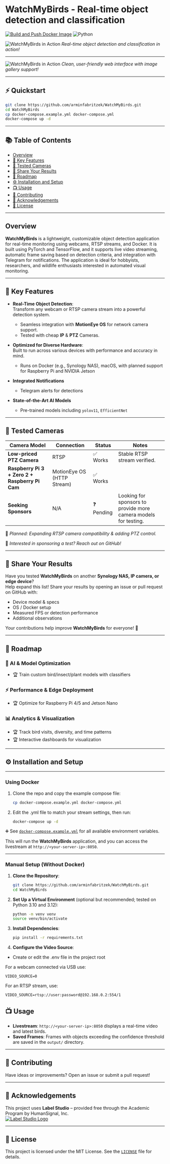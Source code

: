 # WatchMyBirds - Real-time object detection and classification

[![Build and Push Docker Image](https://github.com/arminfabritzek/WatchMyBirds/actions/workflows/docker.yml/badge.svg)](https://github.com/arminfabritzek/WatchMyBirds/actions/workflows/docker.yml) ![Python](https://img.shields.io/badge/python-3.10+-blue.svg)


![WatchMyBirds in Action](assets/birds_1280.gif)
*Real-time object detection and classification in action!*

---

![WatchMyBirds in Action](assets/app_landing_page.jpg)
*Clean, user-friendly web interface with image gallery support!*


---


## ⚡ Quickstart
```bash
git clone https://github.com/arminfabritzek/WatchMyBirds.git
cd WatchMyBirds
cp docker-compose.example.yml docker-compose.yml
docker-compose up -d
```

---


## 📚 Table of Contents
- [Overview](#overview)
- [🚀 Key Features](#-key-features)
- [📡 Tested Cameras](#-tested-cameras)
- [📌 Share Your Results](#-share-your-results)
- [🌟 Roadmap](#-roadmap)
- [⚙️ Installation and Setup](#-installation-and-setup)
- [📺 Usage](#-usage)
- [🤝 Contributing](#-contributing)
- [🙌 Acknowledgements](#-acknowledgements)
- [📄 License](#-license)

---

## Overview

**WatchMyBirds** is a lightweight, customizable object detection application for real-time monitoring using webcams, RTSP streams, and Docker. It is built using PyTorch and TensorFlow, and it supports live video streaming, automatic frame saving based on detection criteria, and integration with Telegram for notifications. The application is ideal for hobbyists, researchers, and wildlife enthusiasts interested in automated visual monitoring.


---



## 🚀 Key Features

- **Real-Time Object Detection**:  
  Transform any webcam or RTSP camera stream into a powerful detection system.
  - Seamless integration with **MotionEye OS** for network camera support.  
  - Tested with cheap **IP** & **PTZ** Cameras.  


- **Optimized for Diverse Hardware**:  
  Built to run across various devices with performance and accuracy in mind.
  - Runs on Docker (e.g., Synology NAS), macOS, with planned support for Raspberry Pi and NVIDIA Jetson  


- **Integrated Notifications**  
  - Telegram alerts for detections  


- **State-of-the-Art AI Models**  
  - Pre-trained models including `yolov11`, `EfficientNet`


---

## 📡 Tested Cameras
| Camera Model                                   | Connection          | Status  | Notes                                                           |
|------------------------------------------------|---------------------|---------|-----------------------------------------------------------------|
| **Low-priced PTZ Camera**                      | RTSP                | ✅ Works | Stable RTSP stream verified.                                    |
| **Raspberry Pi 3 + Zero 2 + Raspberry Pi Cam** | MotionEye OS (HTTP Stream) | ✅ Works |                                                                 |
| **Seeking Sponsors**                           | N/A                | ❓ Pending | Looking for sponsors to provide more camera models for testing. |

🔹 *Planned: Expanding RTSP camera compatibility & adding PTZ control.*

📢 *Interested in sponsoring a test? Reach out on GitHub!*

---


## 📌 Share Your Results
Have you tested **WatchMyBirds** on another **Synology NAS, IP camera, or edge device**?  
Help expand this list! Share your results by opening an issue or pull request on GitHub with:
- Device model & specs
- OS / Docker setup
- Measured FPS or detection performance
- Additional observations  

Your contributions help improve **WatchMyBirds** for everyone! 🚀



---

## 🌟 Roadmap

### 🧠 AI & Model Optimization
- 🏆 Train custom bird/insect/plant models with classifiers  

### ⚡ Performance & Edge Deployment
- 🏆 Optimize for Raspberry Pi 4/5 and Jetson Nano  

### 📊 Analytics & Visualization
- 🏆 Track bird visits, diversity, and time patterns  
- 🏆 Interactive dashboards for visualization  

---


## ⚙️ Installation and Setup

---
### Using Docker


1. Clone the repo and copy the example compose file:
   ```bash
   cp docker-compose.example.yml docker-compose.yml
   ```

2. Edit the .yml file to match your stream settings, then run:

    ```bash
    docker-compose up -d
   ```

➕ See [`docker-compose.example.yml`](docker-compose.example.yml) for all available environment variables.


This will run the **WatchMyBirds** application, and you can access the livestream at `http://<your-server-ip>:8050`.



---
### Manual Setup (Without Docker)

1. **Clone the Repository**:
   ```bash
   git clone https://github.com/arminfabritzek/WatchMyBirds.git
   cd WatchMyBirds
   ```

2. **Set Up a Virtual Environment** (optional but recommended; tested on Python 3.10 and 3.12):
   ```bash
   python -m venv venv
   source venv/bin/activate
   ```

3. **Install Dependencies**:
   ```bash
   pip install -r requirements.txt
   ```


4. **Configure the Video Source**:
- Create or edit the .env file in the project root

For a webcam connected via USB use:
   ```plaintext
   VIDEO_SOURCE=0
   ```

   For an RTSP stream, use:
   ```plaintext
   VIDEO_SOURCE=rtsp://user:password@192.168.0.2:554/1
   ```



## 📺 Usage

- **Livestream**: `http://<your-server-ip>:8050` displays a real-time video and latest birds.
- **Saved Frames**: Frames with objects exceeding the confidence threshold are saved in the `output/` directory.

---





## 🤝 Contributing

Have ideas or improvements? Open an issue or submit a pull request!


---

## 🙌 Acknowledgements

This project uses **Label Studio** – provided free through the Academic Program by HumanSignal, Inc.  
[![Label Studio Logo](https://user-images.githubusercontent.com/12534576/192582340-4c9e4401-1fe6-4dbb-95bb-fdbba5493f61.png)](https://labelstud.io)

---

## 📄 License
This project is licensed under the MIT License. See the [`LICENSE`](LICENSE) file for details.


